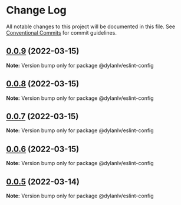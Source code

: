 # Change Log

All notable changes to this project will be documented in this file.
See [Conventional Commits](https://conventionalcommits.org) for commit guidelines.

## [0.0.9](https://github.com/dylan-lv/eslint-config/compare/v0.0.8...v0.0.9) (2022-03-15)

**Note:** Version bump only for package @dylanlv/eslint-config





## [0.0.8](https://github.com/dylan-lv/eslint-config/compare/v0.0.7...v0.0.8) (2022-03-15)

**Note:** Version bump only for package @dylanlv/eslint-config





## [0.0.7](https://github.com/dylan-lv/eslint-config/compare/v0.0.6...v0.0.7) (2022-03-15)

**Note:** Version bump only for package @dylanlv/eslint-config





## [0.0.6](https://github.com/dylan-lv/eslint-config/compare/v0.0.5...v0.0.6) (2022-03-15)

**Note:** Version bump only for package @dylanlv/eslint-config





## [0.0.5](https://github.com/dylan-lv/eslint-config/compare/v0.0.4...v0.0.5) (2022-03-14)

**Note:** Version bump only for package @dylanlv/eslint-config
